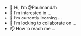 - 👋 Hi, I’m @Paulmandah
- 👀 I’m interested in ...
- 🌱 I’m currently learning ...
- 💞️ I’m looking to collaborate on ...
- 📫 How to reach me ...

<!---
Paulmandah/Paulmandah is a ✨ special ✨ repository because its `README.md` (this file) appears on your GitHub profile.
You can click the Preview link to take a look at your changes.
--->
